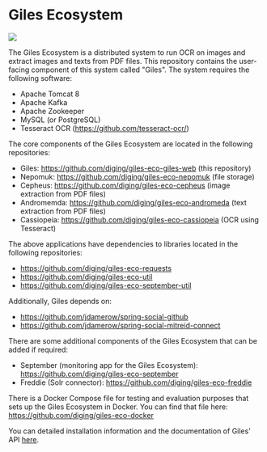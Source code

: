 # Giles Ecosystem

<a href='http://diging-dev.asu.edu/jenkins/job/GECO_test_giles_web_on_push'><img src='http://diging-dev.asu.edu/jenkins/buildStatus/icon?job=GECO_test_giles_web_on_push'></a>

The Giles Ecosystem is a distributed system to run OCR on images and extract images and texts from PDF files. This repository contains the user-facing component of this system called "Giles". The system requires the following software:

* Apache Tomcat 8
* Apache Kafka
* Apache Zookeeper
* MySQL (or PostgreSQL)
* Tesseract OCR (https://github.com/tesseract-ocr/)

The core components of the Giles Ecosystem are located in the following repositories:

* Giles: https://github.com/diging/giles-eco-giles-web (this repository)
* Nepomuk: https://github.com/diging/giles-eco-nepomuk (file storage)
* Cepheus: https://github.com/diging/giles-eco-cepheus (image extraction from PDF files)
* Andromemda: https://github.com/diging/giles-eco-andromeda (text extraction from PDF files)
* Cassiopeia: https://github.com/diging/giles-eco-cassiopeia (OCR using Tesseract)

The above applications have dependencies to libraries located in the following repositories:

* https://github.com/diging/giles-eco-requests
* https://github.com/diging/giles-eco-util
* https://github.com/diging/giles-eco-september-util

Additionally, Giles depends on:

* https://github.com/jdamerow/spring-social-github
* https://github.com/jdamerow/spring-social-mitreid-connect

There are some additional components of the Giles Ecosystem that can be added if required:

* September (monitoring app for the Giles Ecosystem): https://github.com/diging/giles-eco-september
* Freddie (Solr connector): https://github.com/diging/giles-eco-freddie

There is a Docker Compose file for testing and evaluation purposes that sets up the Giles Ecosystem in Docker. You can find that file here: https://github.com/diging/giles-eco-docker

You can detailed installation information and the documentation of Giles' API [here](https://diging.atlassian.net/wiki/display/GECO/Giles+Ecosystem+Home).
